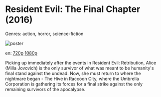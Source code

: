 # Resident Evil: The Final Chapter (2016)

Genres: action, horror, science-fiction

![poster](http://image.tmdb.org/t/p/w500/rUnkf12GWO9in1X4KffFdVMNUus.jpg)

en:
  [720p](magnet:?xt=urn:btih:D23DCE6AB41B1EF398338E4FB0567DC895D65CED&tr=udp://glotorrents.pw:6969/announce&tr=udp://tracker.opentrackr.org:1337/announce&tr=udp://torrent.gresille.org:80/announce&tr=udp://tracker.openbittorrent.com:80&tr=udp://tracker.coppersurfer.tk:6969&tr=udp://tracker.leechers-paradise.org:6969&tr=udp://p4p.arenabg.ch:1337&tr=udp://tracker.internetwarriors.net:1337)
  [1080p](magnet:?xt=urn:btih:49C365C72C5F0555687DDAFE65D1174912F91508&tr=udp://glotorrents.pw:6969/announce&tr=udp://tracker.opentrackr.org:1337/announce&tr=udp://torrent.gresille.org:80/announce&tr=udp://tracker.openbittorrent.com:80&tr=udp://tracker.coppersurfer.tk:6969&tr=udp://tracker.leechers-paradise.org:6969&tr=udp://p4p.arenabg.ch:1337&tr=udp://tracker.internetwarriors.net:1337)
  


Picking up immediately after the events in Resident Evil: Retribution, Alice (Milla Jovovich) is the only survivor of what was meant to be humanity's final stand against the undead. Now, she must return to where the nightmare began - The Hive in Raccoon City, where the Umbrella Corporation is gathering its forces for a final strike against the only remaining survivors of the apocalypse.